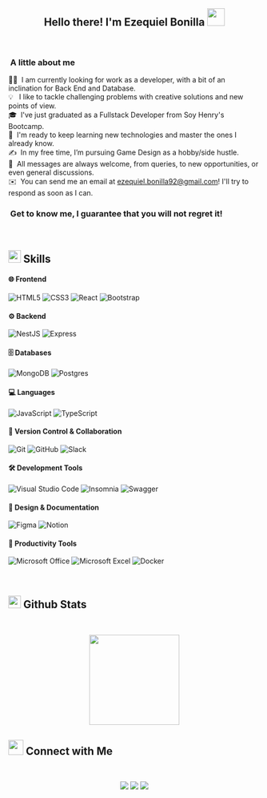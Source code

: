 <h2 align="center">Hello there! I'm Ezequiel Bonilla <img src="https://media.giphy.com/media/hvRJCLFzcasrR4ia7z/giphy.gif" width="35"> </h2>
<br>

###  &nbsp;A little about me

👨‍💻 &nbsp;I am currently looking for work as a developer, with a bit of an inclination for Back End and Database.\
💡  &nbsp; I like to tackle challenging problems with creative solutions and new points of view.\
🎓 &nbsp;I've just graduated as a Fullstack Developer from Soy Henry's Bootcamp.\
🌱 &nbsp;I'm ready to keep learning new technologies and master the ones I already know.\
✍️ &nbsp;In my free time, I’m pursuing Game Design as a hobby/side hustle.\
💬 &nbsp;All messages are always welcome, from queries, to new opportunities, or even general discussions.\
✉️ &nbsp;You can send me an email at ezequiel.bonilla92@gmail.com! I'll try to respond as soon as I can.

###  &nbsp;Get to know me, I guarantee that you will not regret it!

<br>

## <img src="https://media2.giphy.com/media/QssGEmpkyEOhBCb7e1/giphy.gif?cid=ecf05e47a0n3gi1bfqntqmob8g9aid1oyj2wr3ds3mg700bl&rid=giphy.gif" width="25"><b> Skills</b>

#### 🌐 Frontend
![HTML5](https://img.shields.io/badge/html5-%23E34F26.svg?style=for-the-badge&logo=html5&logoColor=white)
![CSS3](https://img.shields.io/badge/css3-%231572B6.svg?style=for-the-badge&logo=css3&logoColor=white)
![React](https://img.shields.io/badge/react-%2320232a.svg?style=for-the-badge&logo=react&logoColor=%2361DAFB)
![Bootstrap](https://img.shields.io/badge/bootstrap-%23563D7C.svg?style=for-the-badge&logo=bootstrap&logoColor=white)

#### ⚙️ Backend
![NestJS](https://img.shields.io/badge/nestjs-%23E0234E.svg?style=for-the-badge&logo=nestjs&logoColor=white)
![Express](https://img.shields.io/badge/express-%23000000.svg?style=for-the-badge&logo=express&logoColor=%23FFFFFF)

#### 🗄️ Databases
![MongoDB](https://img.shields.io/badge/MongoDB-%234ea94b.svg?style=for-the-badge&logo=mongodb&logoColor=white)
![Postgres](https://img.shields.io/badge/postgres-%23316192.svg?style=for-the-badge&logo=postgresql&logoColor=white)

#### 💻 Languages
![JavaScript](https://img.shields.io/badge/javascript-%23323330.svg?style=for-the-badge&logo=javascript&logoColor=%23F7DF1E)
![TypeScript](https://img.shields.io/badge/typescript-%23007ACC.svg?style=for-the-badge&logo=typescript&logoColor=white)

#### 🔧 Version Control & Collaboration
![Git](https://img.shields.io/badge/git-%23F05033.svg?style=for-the-badge&logo=git&logoColor=white)
![GitHub](https://img.shields.io/badge/github-%23121011.svg?style=for-the-badge&logo=github&logoColor=white)
![Slack](https://img.shields.io/badge/Slack-4A154B?style=for-the-badge&logo=slack&logoColor=white)

#### 🛠️ Development Tools
![Visual Studio Code](https://img.shields.io/badge/Visual%20Studio%20Code-0078d7.svg?style=for-the-badge&logo=visual-studio-code&logoColor=white)
![Insomnia](https://img.shields.io/badge/insomnia-%235849BE.svg?style=for-the-badge&logo=insomnia&logoColor=white)
![Swagger](https://img.shields.io/badge/-Swagger-%23Clojure?style=for-the-badge&logo=swagger&logoColor=white)

#### 🎨 Design & Documentation
![Figma](https://img.shields.io/badge/figma-%23F24E1E.svg?style=for-the-badge&logo=figma&logoColor=white)
![Notion](https://img.shields.io/badge/Notion-%23000000.svg?style=for-the-badge&logo=notion&logoColor=white)

#### 💼 Productivity Tools
![Microsoft Office](https://img.shields.io/badge/Microsoft%20Office-0078D4?style=for-the-badge&logo=microsoft-office&logoColor=white)
![Microsoft Excel](https://img.shields.io/badge/Microsoft%20Excel-217346?style=for-the-badge&logo=microsoft-excel&logoColor=white)
![Docker](https://img.shields.io/badge/Docker-2496ED?style=for-the-badge&logo=docker&logoColor=white)

<br>

## <img src="https://media.giphy.com/media/iY8CRBdQXODJSCERIr/giphy.gif" width="25"> <b>Github Stats</b>

<br>

<p align="center">
  <a href="https://github.com/EzequielBonilla">
    <img height="180em" src="https://github-readme-stats-eight-theta.vercel.app/api?username=EzequielBonilla&show_icons=true&theme=algolia&include_all_commits=true&count_private=true"/>
  </a>
  
<br>

## <img src="https://media.giphy.com/media/LnQjpWaON8nhr21vNW/giphy.gif" width='30'> <b>Connect with Me</b>

<br>

<p align="center">
<a href="https://www.linkedin.com/in/ezequielhbonilla/"><img src="https://img.shields.io/badge/-Ezequiel%20Bonilla-0077B5?style=for-the-badge&logo=Linkedin&logoColor=white"/></a>
<a href="mailto:ezequielbonilla92@gmail.com"><img src="https://img.shields.io/badge/-EzequielBonilla92-D14836?style=for-the-badge&logo=Gmail&logoColor=white"/></a>
<a href="https://discord.com/users/eseeseze"><img src="https://img.shields.io/badge/EseEsEze-7289DA?style=for-the-badge&logo=discord&logoColor=white" /></a>
</p>
